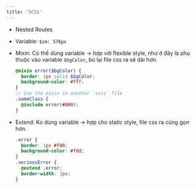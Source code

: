 ```yaml
---
title: 'SCSS'
---
```


- Nested Routes

- Variable: `$sm: 576px`

- Mixin: Có thể dùng variable &rarr; hợp với flexible style, như ở đây là phụ thuộc vào variable `$bgColor`, bù lại file css ra sẽ dài hơn.

  ```scss
  @mixin error($bgColor) {
    border: 1px solid $bgColor;
    background-color: #fff;
  }
  // Use the mixin in another `scss` file
  .someClass {
    @include error(#000);
  }
  ```

- Extend: Ko dùng variable &rarr; hợp cho static style, file css ra cũng gọn hơn.

  ```scss
  .error {
    border: 1px #f00;
    background-color: #fdd;
  }
  .seriousError {
    @extend .error;
    border-width: 3px;
  }
  ```
